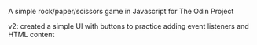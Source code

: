 A simple rock/paper/scissors game in Javascript for The Odin Project

v2: created a simple UI with buttons to practice adding event listeners and HTML content